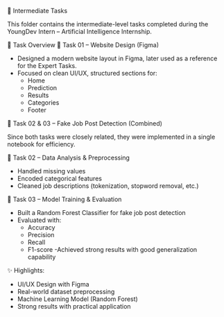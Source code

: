 🚀 Intermediate Tasks

This folder contains the intermediate-level tasks completed during the YoungDev Intern – Artificial Intelligence Internship.

📂 Task Overview
🎨 Task 01 – Website Design (Figma)

- Designed a modern website layout in Figma, later used as a reference for the Expert Tasks.
- Focused on clean UI/UX, structured sections for:
    - Home
    - Prediction
    - Results
    - Categories
    - Footer

🤖 Task 02 & 03 – Fake Job Post Detection (Combined)

Since both tasks were closely related, they were implemented in a single notebook for efficiency.

🔹 Task 02 – Data Analysis & Preprocessing

- Handled missing values
- Encoded categorical features
- Cleaned job descriptions (tokenization, stopword removal, etc.)

🔹 Task 03 – Model Training & Evaluation

- Built a Random Forest Classifier for fake job post detection
- Evaluated with:
    - Accuracy
    - Precision
    - Recall
    - F1-score
-Achieved strong results with good generalization capability

✨ Highlights:

- UI/UX Design with Figma
- Real-world dataset preprocessing
- Machine Learning Model (Random Forest)
- Strong results with practical application
